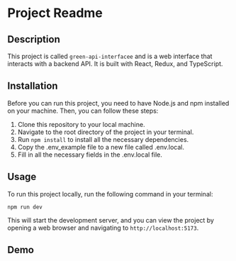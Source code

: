 # Project Readme

## Description

This project is called `green-api-interfacee` and is a web interface that interacts with a backend API. It is built with React, Redux, and TypeScript.

## Installation

Before you can run this project, you need to have Node.js and npm installed on your machine. Then, you can follow these steps:

1. Clone this repository to your local machine.
2. Navigate to the root directory of the project in your terminal.
3. Run `npm install` to install all the necessary dependencies.
4. Copy the .env_example file to a new file called .env.local.
5. Fill in all the necessary fields in the .env.local file.

## Usage

To run this project locally, run the following command in your terminal:

```
npm run dev
```

This will start the development server, and you can view the project by opening a web browser and navigating to `http://localhost:5173`.

## Demo
